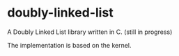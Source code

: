 # doubly-linked-list
A Doubly Linked List library written in C. (still in progress)

The implementation is based on the kernel.
